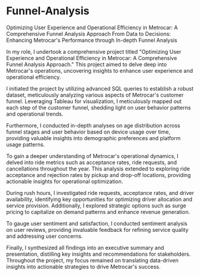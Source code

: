 # Funnel-Analysis
Optimizing User Experience and Operational Efficiency in Metrocar: A Comprehensive Funnel Analysis Approach
From Data to Decisions: Enhancing Metrocar's Performance through In-depth Funnel Analysis

In my role, I undertook a comprehensive project titled "Optimizing User Experience and Operational Efficiency in Metrocar: A Comprehensive Funnel Analysis Approach." This project aimed to delve deep into Metrocar's operations, uncovering insights to enhance user experience and operational efficiency.

I initiated the project by utilizing advanced SQL queries to establish a robust dataset, meticulously analyzing various aspects of Metrocar's customer funnel. Leveraging Tableau for visualization, I meticulously mapped out each step of the customer funnel, shedding light on user behavior patterns and operational trends.

Furthermore, I conducted in-depth analyses on age distribution across funnel stages and user behavior based on device usage over time, providing valuable insights into demographic preferences and platform usage patterns.

To gain a deeper understanding of Metrocar's operational dynamics, I delved into ride metrics such as acceptance rates, ride requests, and cancellations throughout the year. This analysis extended to exploring ride acceptance and rejection rates by pickup and drop-off locations, providing actionable insights for operational optimization.

During rush hours, I investigated ride requests, acceptance rates, and driver availability, identifying key opportunities for optimizing driver allocation and service provision. Additionally, I explored strategic options such as surge pricing to capitalize on demand patterns and enhance revenue generation.

To gauge user sentiment and satisfaction, I conducted sentiment analysis on user reviews, providing invaluable feedback for refining service quality and addressing user concerns.

Finally, I synthesized all findings into an executive summary and presentation, distilling key insights and recommendations for stakeholders. Throughout the project, my focus remained on translating data-driven insights into actionable strategies to drive Metrocar's success.
